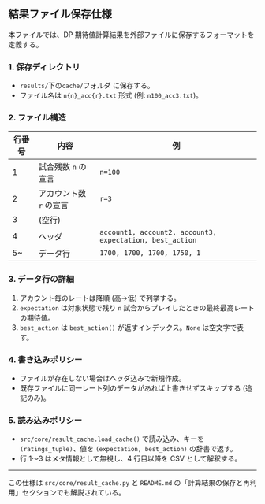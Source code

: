 ## 結果ファイル保存仕様

本ファイルでは、DP 期待値計算結果を外部ファイルに保存するフォーマットを定義する。

### 1. 保存ディレクトリ
* `results/`下の`cache/`フォルダ  に保存する。
* ファイル名は `n{n}_acc{r}.txt` 形式 (例: `n100_acc3.txt`)。

### 2. ファイル構造
| 行番号 | 内容 | 例 |
|-------|------|----|
| 1 | 試合残数 `n` の宣言 | `n=100` |
| 2 | アカウント数 `r` の宣言 | `r=3` |
| 3 | (空行) |  |
| 4 | ヘッダ | `account1, account2, account3, expectation, best_action` |
| 5~ | データ行 | `1700, 1700, 1700, 1750, 1` |

### 3. データ行の詳細
1. アカウント毎のレートは降順 (高→低) で列挙する。
2. `expectation` は対象状態で残り `n` 試合からプレイしたときの最終最高レートの期待値。
3. `best_action` は `best_action()` が返すインデックス。`None` は空文字で表す。

### 4. 書き込みポリシー
* ファイルが存在しない場合はヘッダ込みで新規作成。
* 既存ファイルに同一レート列のデータがあれば上書きせずスキップする (追記のみ)。

### 5. 読み込みポリシー
* `src/core/result_cache.load_cache()` で読み込み、キーを `(ratings_tuple)`、値を `(expectation, best_action)` の辞書で返す。
* 行 1〜3 はメタ情報として無視し、4 行目以降を CSV として解釈する。

---

この仕様は `src/core/result_cache.py` と `README.md` の「計算結果の保存と再利用」セクションでも解説されている。 